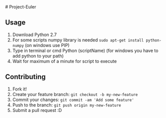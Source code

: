 
<snippet>
  <content>
# Project-Euler

## Usage
1. Download Python 2.7
2. For some scripts numpy library is needed `sudo apt-get install python-numpy` (on windows use PIP)
3. Type in terminal or cmd Python (scriptName) (for windows you have to add python to your path)
4. Wait for maximum of a minute for script to execute



## Contributing

1. Fork it!
2. Create your feature branch: `git checkout -b my-new-feature`
3. Commit your changes: `git commit -am 'Add some feature'`
4. Push to the branch: `git push origin my-new-feature`
5. Submit a pull request :D



></content>
</snippet>
